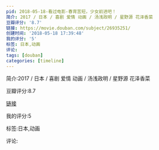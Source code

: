 ```yaml
---
pid: 2018-05-18-看过电影-春宵苦短，少女前进吧！
简介: 2017 / 日本 / 喜剧 爱情 动画 / 汤浅政明 / 星野源 花泽香菜
豆瓣评分: '8.7'
链接: https://movie.douban.com/subject/26935251/
创建时间: '2018-05-18 17:39:48'
我的评分: '5'
标签: 日本,动画
评论:
tags: [douban]
categories: [timeline]
---
```

简介:2017 / 日本 / 喜剧 爱情 动画 / 汤浅政明 / 星野源 花泽香菜

豆瓣评分:8.7

[链接](https://movie.douban.com/subject/26935251/)

我的评分:5

标签:日本,动画

评论:

